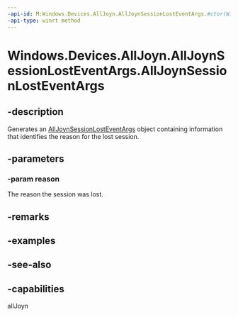 ----api-id: M:Windows.Devices.AllJoyn.AllJoynSessionLostEventArgs.#ctor(Windows.Devices.AllJoyn.AllJoynSessionLostReason)
-api-type: winrt method
---<!-- Method syntaxpublic AllJoynSessionLostEventArgs(Windows.Devices.AllJoyn.AllJoynSessionLostReason reason)--># Windows.Devices.AllJoyn.AllJoynSessionLostEventArgs.AllJoynSessionLostEventArgs## -descriptionGenerates an [AllJoynSessionLostEventArgs](alljoynsessionlosteventargs.md) object containing information that identifies the reason for the lost session.## -parameters### -param reasonThe reason the session was lost.## -remarks## -examples## -see-also## -capabilitiesallJoyn